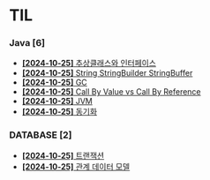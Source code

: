 # TIL
 
### Java [6]
- [**[2024-10-25]**  추상클래스와 인터페이스](https://github.com/A-lass/TIL/blob/main/Java/추상클래스와_인터페이스.md)
- [**[2024-10-25]**  String StringBuilder StringBuffer](https://github.com/A-lass/TIL/blob/main/Java/String_StringBuilder_StringBuffer.md)
- [**[2024-10-25]**  GC](https://github.com/A-lass/TIL/blob/main/Java/GC.md)
- [**[2024-10-25]**  Call By Value vs Call By Reference](https://github.com/A-lass/TIL/blob/main/Java/Call_By_Value_vs_Call_By_Reference.md)
- [**[2024-10-25]**  JVM](https://github.com/A-lass/TIL/blob/main/Java/JVM.md)
- [**[2024-10-25]**  동기화](https://github.com/A-lass/TIL/blob/main/Java/동기화.md)
### DATABASE [2]
- [**[2024-10-25]**  트랜잭션](https://github.com/A-lass/TIL/blob/main/DATABASE/트랜잭션.md)
- [**[2024-10-25]**  관계 데이터 모델](https://github.com/A-lass/TIL/blob/main/DATABASE/관계_데이터_모델.md)
